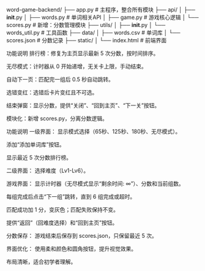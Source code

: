 word-game-backend/
├── app.py                # 主程序，整合所有模块
├── api/
│   ├── __init__.py
│   ├── words.py         # 单词相关API
│   ├── game.py          # 游戏核心逻辑
│   └── scores.py        # 新增：分数管理模块
├── utils/
│   ├── __init__.py
│   └── words_util.py    # 工具函数
├── data/
│   ├── words.csv        # 单词库
│   └── scores.json      # 分数记录
├── static/
│   └── index.html       # 前端界面

功能说明
排行榜：修复为主页显示最新 5 次分数，按时间排序。

无尽模式：计时器从 0 开始递增，无关卡上限，手动结束。

自动下一页：匹配完一组后 0.5 秒自动跳转。

选错变红：选错后卡片变红且不可选。

结束弹窗：显示分数，提供“关闭”、“回到主页”、“下一关”按钮。

模块化：新增 scores.py，分离分数逻辑。



功能说明
一级界面：
显示模式选择（65秒、125秒、180秒、无尽模式）。

添加“添加单词库”按钮。

显示最近 5 次分数排行榜。

二级界面：
选择难度（Lv1-Lv6）。

游戏界面：
显示计时器（无尽模式显示“剩余时间: ∞”）、分数和当前组数。

每组完成后点击“下一组”跳转，直到 6 组完成或超时。

匹配成功加 1 分，变灰色；匹配失败保持不变。

提供“返回”（回难度选择）和“回到主页”按钮。

分数保存：
游戏结束后保存到 scores.json，只保留最近 5 次。

界面优化：
使用柔和颜色和圆角按钮，提升视觉效果。

布局清晰，适合初学者理解。
